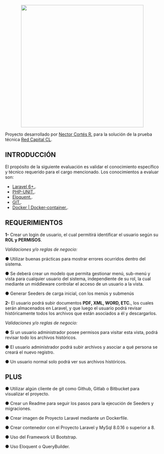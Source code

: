 <p align="center"><a href="https://redcapital.cl" target="_blank"><img src="https://www.paymentmedia.com/gallery/59b6ecdbce3a4red_capita_dfgfgf_623.jpg" width="400"></a></p>

Proyecto desarrollado por [Nector Cortés R.](https://github.com/nector95/) para la solución de la prueba técnica [Red Capital CL](https://redcapital.cl).

## INTRODUCCIÓN

El propósito de la siguiente evaluación es validar el conocimiento específico y técnico
requerido para el cargo mencionado. Los conocimientos a evaluar son:    

- [Laravel 6+.](https://laravel.com).
- [PHP-UNIT.](https://www.php.net).
- [Eloquent.](https://laravel.com/docs/8.x/eloquent).
- [GIT.](https://github.com).
- [Docker | Docker-container.](https://www.docker.com).

## REQUERIMIENTOS

**1-** Crear un login de usuario, el cual permitirá identificar el usuario según su **ROL y PERMISOS**.

*Validaciones y/o reglas de negocio:*

● Utilizar buenas prácticas para mostrar errores ocurridos dentro del sistema.

● Se deberá crear un modelo que permita gestionar menú, sub-menú y vista para cualquier usuario del sistema, independiente de su rol, la cual mediante un middleware controlar el acceso de un usuario a la vista.

● Generar Seeders de carga inicial, con los menús y submenús

**2-** El usuario podrá subir documentos **PDF, XML, WORD, ETC.**, los cuales serán almacenados en Laravel, y que luego el usuario podrá revisar históricamente todos los archivos que están asociados a él y descargarlos.


*Validaciones y/o reglas de negocio:*

● Si un usuario administrador posee permisos para visitar esta vista, podrá revisar todo los archivos históricos.

● El usuario administrador podrá subir archivos y asociar a qué persona se creará el nuevo registro.

● Un usuario normal solo podrá ver sus archivos históricos.

## PLUS

● Utilizar algún cliente de git como Github, Gitlab o Bitbucket para visualizar el
proyecto.

● Crear un Readme para seguir los pasos para la ejecución de Seeders y migraciones.

● Crear imagen de Proyecto Laravel mediante un Dockerfile.

● Crear contenedor con el Proyecto Laravel y MySql 8.0.16 o superior a 8.

● Uso del Framework UI Bootstrap.

● Uso Eloquent o QueryBuilder.



